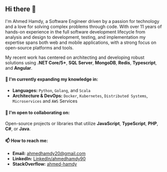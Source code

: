 ## Hi there 👋

I'm Ahmed Hamdy, a Software Engineer driven by a passion for technology and a love for solving complex problems through code. With over 11 years of hands-on experience in the full software development lifecycle from analysis and design to development, testing, and implementation my expertise spans both web and mobile applications, with a strong focus on open-source platforms and tools.

My recent work has centered on architecting and developing robust solutions using **.NET Core/5+**, **SQL Server**, **MongoDB**, **Redis**, **Typescript**, and **Angular**.

#### 🌱 I'm currently expanding my knowledge in:

* **Languages:** `Python`, `Golang`, and `Scala` 
* **Architecture & DevOps:** `Docker`, `Kubernetes`, `Distributed Systems`, `Microservices` and `AWS` Services

#### 👯 I'm open to collaborating on:

Open-source projects or libraries that utilize **JavaScript**, **TypeScript**, **PHP**, **C#**, or **Java**.

#### 📫 How to reach me:

* **Email:** <a href="mailto:ahmedhamdy20@gmail.com" target="_blank">ahmedhamdy20@gmail.com</a>
* **LinkedIn:** <a href="http://www.linkedin.com/in/ahmedhamdy90" target="_blank">LinkedIn/ahmedhamdy90</a>
* **StackOverflow:** <a href="https://stackoverflow.com/users/1908296/ahmed-hamdy" target="_blank">ahmed-hamdy</a>
